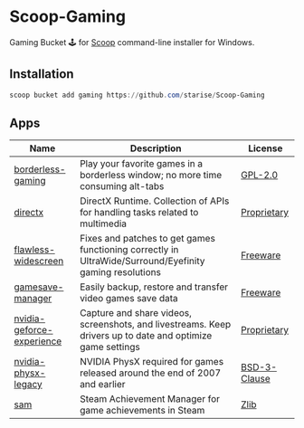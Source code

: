 # Scoop-Gaming

Gaming Bucket 🕹️ for [Scoop](https://scoop.sh/) command-line installer for Windows.

## Installation

```powershell
scoop bucket add gaming https://github.com/starise/Scoop-Gaming
```

## Apps

<!-- <apps> -->
<!-- The following table was inserted by makeindex.py -->
<!-- Your edits will be lost the next time makeindex.py is run -->
|Name|Description|License|
|----|-----------|-------|
|[borderless-gaming](https://github.com/Codeusa/Borderless-Gaming)|Play your favorite games in a borderless window; no more time consuming alt-tabs|[GPL-2.0](https://spdx.org/licenses/GPL-2.0.html "https://spdx.org/licenses/GPL-2.0.html")|
|[directx](https://www.microsoft.com/en-us/download/details.aspx?id=35)|DirectX Runtime. Collection of APIs for handling tasks related to multimedia|[Proprietary](https://en.m.wikipedia.org/wiki/Software_license#Proprietary_software_licenses "https://en.m.wikipedia.org/wiki/Software_license#Proprietary_software_licenses")|
|[flawless-widescreen](https://www.flawlesswidescreen.org)|Fixes and patches to get games functioning correctly in UltraWide/Surround/Eyefinity gaming resolutions|[Freeware](https://www.flawlesswidescreen.org/fws/core/licences/Summary.txt "https://www.flawlesswidescreen.org/fws/core/licences/Summary.txt")|
|[gamesave-manager](https://www.gamesave-manager.com)|Easily backup, restore and transfer video games save data|[Freeware](https://en.wikipedia.org/wiki/Freeware "https://en.wikipedia.org/wiki/Freeware")|
|[nvidia-geforce-experience](https://www.nvidia.com/en-us/geforce/geforce-experience)|Capture and share videos, screenshots, and livestreams. Keep drivers up to date and optimize game settings|[Proprietary](https://www.nvidia.com/en-us/about-nvidia/eula-agreement/ "https://www.nvidia.com/en-us/about-nvidia/eula-agreement/")|
|[nvidia-physx-legacy](https://www.nvidia.com/object/physx-9.13.0604-legacy-driver.html)|NVIDIA PhysX required for games released around the end of 2007 and earlier|[BSD-3-Clause](https://gameworksdocs.nvidia.com/PhysX/4.0/documentation/PhysXGuide/Manual/License.html "https://gameworksdocs.nvidia.com/PhysX/4.0/documentation/PhysXGuide/Manual/License.html")|
|[sam](https://github.com/gibbed/SteamAchievementManager)|Steam Achievement Manager for game achievements in Steam|[Zlib](https://spdx.org/licenses/Zlib.html "https://spdx.org/licenses/Zlib.html")|
